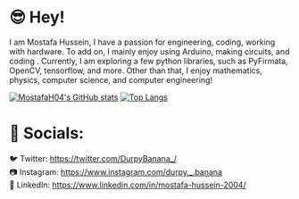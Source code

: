 # 😎 Hey!<br />

I am Mostafa Hussein, I have a passion for engineering, coding, working with hardware. To add on, I mainly enjoy using Arduino, 
making circuits, and coding . Currently, I am exploring a few python libraries, 
such as PyFirmata, OpenCV, tensorflow, and more. Other than that, I enjoy mathematics, physics, computer science, and computer engineering!

[![MostafaH04's GitHub stats](https://github-readme-stats.vercel.app/api?username=MostafaH04&theme=tokyonight&hide=prs,issues&hide_border=true&border_radius=0&count_private=true)](https://github.com/MostafaH04)
[![Top Langs](https://github-readme-stats.vercel.app/api/top-langs/?username=MostafaH04&hide=Processing&layout=compact)](https://github.com/MostafaH04)

# 📣 Socials:<br />
🐦 Twitter: https://twitter.com/DurpyBanana_/ <br />
📷 Instagram: https://www.instagram.com/durpy._.banana <br />
📜 LinkedIn: https://www.linkedin.com/in/mostafa-hussein-2004/ <br />

